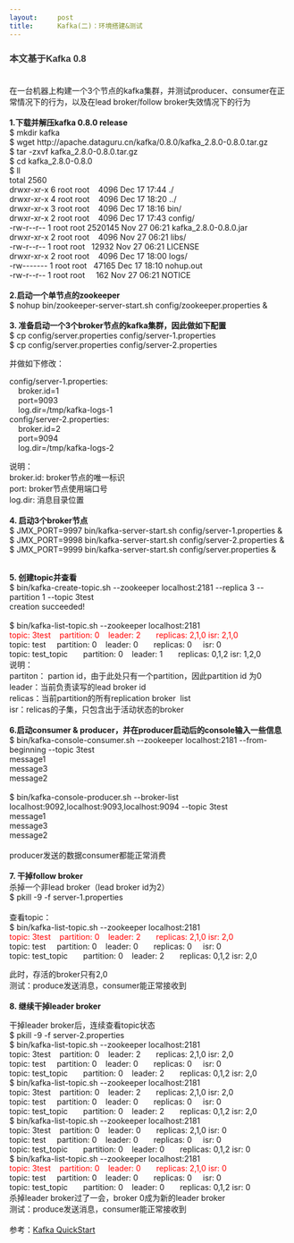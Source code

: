 ```yaml
---
layout:     post
title:      Kafka(二)：环境搭建&测试
---
```

<div id="article_content" class="article_content clearfix csdn-tracking-statistics" data-pid="blog" data-mod="popu_307" data-dsm="post">
								            <link rel="stylesheet" href="https://csdnimg.cn/release/phoenix/template/css/ck_htmledit_views-f76675cdea.css">
						<div class="htmledit_views" id="content_views">
                
<h3 style="color:rgb(51,51,51);font-family:Arial;line-height:25.99431800842285px;">
本文基于Kafka 0.8</h3>
<br>
在一台机器上构建一个3个节点的kafka集群，并测试producer、consumer在正常情况下的行为，以及在lead broker/follow broker失效情况下的行为<br><br><strong>1.下载并解压kafka 0.8.0 release</strong><br>
$ mkdir kafka<br>
$ wget http://apache.dataguru.cn/kafka/0.8.0/kafka_2.8.0-0.8.0.tar.gz<br>
$ tar -zxvf kafka_2.8.0-0.8.0.tar.gz<br>
$ cd kafka_2.8.0-0.8.0<br>
$ ll<br>
total 2560<br>
drwxr-xr-x 6 root root    4096 Dec 17 17:44 ./<br>
drwxr-xr-x 4 root root    4096 Dec 17 18:20 ../<br>
drwxr-xr-x 3 root root    4096 Dec 17 18:16 bin/<br>
drwxr-xr-x 2 root root    4096 Dec 17 17:43 config/<br>
-rw-r--r-- 1 root root 2520145 Nov 27 06:21 kafka_2.8.0-0.8.0.jar<br>
drwxr-xr-x 2 root root    4096 Nov 27 06:21 libs/<br>
-rw-r--r-- 1 root root   12932 Nov 27 06:21 LICENSE<br>
drwxr-xr-x 2 root root    4096 Dec 17 18:00 logs/<br>
-rw------- 1 root root   47165 Dec 17 18:10 nohup.out<br>
-rw-r--r-- 1 root root     162 Nov 27 06:21 NOTICE<br><br><strong>2.启动一个单节点的zookeeper</strong><br>
$ nohup bin/zookeeper-server-start.sh config/zookeeper.properties &amp;<br><br><strong>3. 准备启动一个3个broker节点的kafka集群，因此做如下配置</strong><br>
$ cp config/server.properties config/server-1.properties <br>
$ cp config/server.properties config/server-2.properties<br><p>并做如下修改：</p>
<p>config/server-1.properties:<br>
    broker.id=1<br>
    port=9093<br>
    log.dir=/tmp/kafka-logs-1<br>
config/server-2.properties:<br>
    broker.id=2<br>
    port=9094<br>
    log.dir=/tmp/kafka-logs-2</p>
<p>说明：<br>
broker.id: broker节点的唯一标识<br>
port: broker节点使用端口号<br>
log.dir: 消息目录位置<br><br><strong>4. 启动3个broker节点</strong><br>
$ JMX_PORT=9997 bin/kafka-server-start.sh config/server-1.properties &amp;<br>
$ JMX_PORT=9998 bin/kafka-server-start.sh config/server-2.properties &amp;<br>
$ JMX_PORT=9999 bin/kafka-server-start.sh config/server.properties &amp;<br></p>
<br><strong>5. 创建topic并查看</strong><br>
$ bin/kafka-create-topic.sh --zookeeper localhost:2181 --replica 3 --partition 1 --topic 3test<br>
creation succeeded!<br><br>
$ bin/kafka-list-topic.sh --zookeeper localhost:2181<br><span style="color:#ff0000;">topic: 3test    partition: 0    leader: 2       replicas: 2,1,0 isr: 2,1,0</span><br>
topic: test     partition: 0    leader: 0       replicas: 0     isr: 0<br>
topic: test_topic       partition: 0    leader: 1       replicas: 0,1,2 isr: 1,2,0<br>
说明：<br>
partiton： partion id，由于此处只有一个partition，因此partition id 为0<br>
leader：当前负责读写的lead broker id<br>
relicas：当前partition的所有replication broker  list<br>
isr：relicas的子集，只包含出于活动状态的broker<br><br><strong>6.启动consumer &amp; producer，并在producer启动后的console输入一些信息</strong><br>
$ bin/kafka-console-consumer.sh --zookeeper localhost:2181 --from-beginning --topic 3test<br>
message1<br>
message3<br>
message2<br><br>
$ bin/kafka-console-producer.sh --broker-list localhost:9092,localhost:9093,localhost:9094 --topic 3test<br>
message1<br>
message3<br>
message2<br><br>
producer发送的数据consumer都能正常消费<br><br><strong>7. 干掉follow broker</strong><br>
杀掉一个非lead broker（lead broker id为2）<br>
$ pkill -9 -f server-1.properties<br><br>
查看topic：<br>
$ bin/kafka-list-topic.sh --zookeeper localhost:2181<br><span style="color:#ff0000;">topic: 3test    partition: 0    leader: 2       replicas: 2,1,0 isr: 2,0</span><br>
topic: test     partition: 0    leader: 0       replicas: 0     isr: 0<br>
topic: test_topic       partition: 0    leader: 2       replicas: 0,1,2 isr: 2,0<br><p>此时，存活的broker只有2,0<br>
测试：produce发送消息，consumer能正常接收到<br><br><strong>8. 继续干掉leader broker</strong></p>
干掉leader broker后，连续查看topic状态<br>
$ pkill -9 -f server-2.properties                 <br>
$ bin/kafka-list-topic.sh --zookeeper localhost:2181<br>
topic: 3test    partition: 0    leader: 2       replicas: 2,1,0 isr: 2,0<br>
topic: test     partition: 0    leader: 0       replicas: 0     isr: 0<br>
topic: test_topic       partition: 0    leader: 2       replicas: 0,1,2 isr: 2,0<br>
$ bin/kafka-list-topic.sh --zookeeper localhost:2181<br>
topic: 3test    partition: 0    leader: 2       replicas: 2,1,0 isr: 2,0<br>
topic: test     partition: 0    leader: 0       replicas: 0     isr: 0<br>
topic: test_topic       partition: 0    leader: 2       replicas: 0,1,2 isr: 2,0<br>
$ bin/kafka-list-topic.sh --zookeeper localhost:2181<br>
topic: 3test    partition: 0    leader: 0       replicas: 2,1,0 isr: 0<br>
topic: test     partition: 0    leader: 0       replicas: 0     isr: 0<br>
topic: test_topic       partition: 0    leader: 0       replicas: 0,1,2 isr: 0<br>
$ bin/kafka-list-topic.sh --zookeeper localhost:2181<br><span style="color:#ff0000;">topic: 3test    partition: 0    leader: 0       replicas: 2,1,0 isr: 0</span><br>
topic: test     partition: 0    leader: 0       replicas: 0     isr: 0<br>
topic: test_topic       partition: 0    leader: 0       replicas: 0,1,2 isr: 0<br>
杀掉leader broker过了一会，broker 0成为新的leader broker<br>
测试：produce发送消息，consumer能正常接收到<br><br>
参考：<a href="https://kafka.apache.org/documentation.html#quickstart" rel="nofollow">Kafka QuickStart</a><br><br>            </div>
                </div>